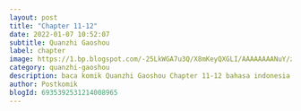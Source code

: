 ```yaml
---
layout: post 
title: "Chapter 11-12"
date: 2022-01-07 10:52:07
subtitle: Quanzhi Gaoshou
label: chapter
image: https://1.bp.blogspot.com/-25LkWGA7u3Q/X8mKeyQXGLI/AAAAAAAANuY/ztXksnERMFI-lkqnUgmffO4t2HNjqQkQQCLcBGAsYHQ/s72-c/quanzhi-gaoshou-134928-OyHCGirw.jpg
category: quanzhi-gaoshou
description: baca komik Quanzhi Gaoshou Chapter 11-12 bahasa indonesia 
author: Postkomik
blogId: 6935392531214008965
---
```

